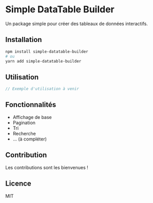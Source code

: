 # Simple DataTable Builder

Un package simple pour créer des tableaux de données interactifs.

## Installation

```bash
npm install simple-datatable-builder
# ou
yarn add simple-datatable-builder
```

## Utilisation

```typescript
// Exemple d'utilisation à venir
```

## Fonctionnalités

*   Affichage de base
*   Pagination
*   Tri
*   Recherche
*   ... (à compléter)

## Contribution

Les contributions sont les bienvenues !

## Licence

MIT 